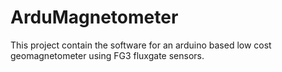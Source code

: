 # ArduMagnetometer
This project contain the software for an arduino based low cost geomagnetometer using FG3 fluxgate sensors.
